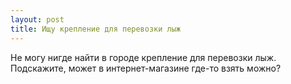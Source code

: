 ```yaml
---
layout: post 
title: Ищу крепление для перевозки лыж 
--- 
```

Не могу нигде найти в городе крепление для перевозки лыж. Подскажите, может в интернет-магазине где-то взять можно?